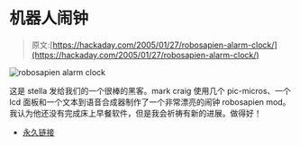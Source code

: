 # 机器人闹钟

> 原文:[https://hackaday.com/2005/01/27/robosapien-alarm-clock/](https://hackaday.com/2005/01/27/robosapien-alarm-clock/)

![robosapien alarm clock](img/61a2f9e8ee70f588b7297f6feec59a57.png)

这是 stella 发给我们的一个很棒的黑客。mark craig 使用几个 pic-micros、一个 lcd 面板和一个文本到语音合成器制作了一个非常漂亮的闹钟 robosapien mod。我认为他还没有完成床上早餐软件，但是我会祈祷有新的进展。做得好！

*   [永久链接](http://homepages.strath.ac.uk/~lau01246/robot/myhackrs.shtml)